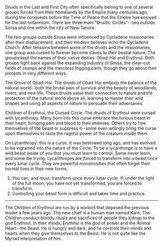 
Druids in the Last and First City often specifically belong to one of several groups forced from their homelands by the Empire many centuries ago, during the conquests before the Time of Peace that the Empire has enjoyed for the last millennium. There are three main "Druidic Circles"--two outside Sinisa and one within the city of New Tanore.

The two groups outside Sinisa were influenced by Cycladene missionaries after their displacement, and their modern believes echo the Cycladene Church. After tensions between some of the druids and the missionaries, one group was cursed to forever become slaves to their bestial nature. The groups kept the names of their native deities: Obad-Hai and Erythnul. Both groups fight back against the expanding industry of Sinisa, the clear-cut fields of stumps and the merciless logging carts, though they go about their protests in very different ways.

The Grove of Obad-Hai. The druids of Obad-Hai embody the balance of the natural world--both the brutal pain of survival and the beauty of woodlands, rivers, and new life. These druids value their connection to nature and the protection of the natural world above all, learning to master their wild shapes and using all aspects of nature to persuade their adversaries.

Children of Erythnul, the Cursed Circle. The druids of Erythnul were cursed with lycanthropy. Many born into this curse embrace the furious beast in their heart, bringing pain and blood to their enemies. Others try to free themselves of the beast or suppress it--some even willingly bring the curse upon themselves to taste the rageful power of the creature inside them.

On Lycanthropy: this is a curse. It was bestowed long ago, and has evolved to be ingrained into the nature of the Circle. To be a lycanthrope is to have a wild beast inside of you that you must learn to control. Some never learn, and some die trying.
Lycanthropes are *forced* to transform into a beast once every lunar cycle. They are powerful monstrosities that often forget their normal lives in their new forms.

1. You can, and must, transform once every lunar cycle. If, under the light of the full moon, you have not yet transformed, you are forced to transform.
2. Controlling your beast form is difficult and takes time and practice.

----

The Children of Erythnul are run by a warlord that deposed the previous leader a few years ago. The new chief is a human man named Karn. The Children conduct bloody rituals and sacrifices of people they kidnap to the god Erythnul. In their minds, Erythnul is the god of power and the Animal Heart--the Beast. He is hungry and dark, and he controls their minds and hearts when they give themselves to the Beast. He is not quite like the Myriad interpretation of him.

